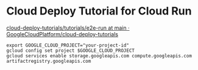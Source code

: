 # Cloud Deploy Tutorial for Cloud Run

[cloud-deploy-tutorials/tutorials/e2e-run at main · GoogleCloudPlatform/cloud-deploy-tutorials](https://github.com/GoogleCloudPlatform/cloud-deploy-tutorials/tree/main/tutorials/e2e-run)

```shell
export GOOGLE_CLOUD_PROJECT="your-project-id"
gcloud config set project $GOOGLE_CLOUD_PROJECT
gcloud services enable storage.googleapis.com compute.googleapis.com artifactregistry.googleapis.com
```